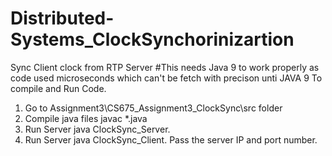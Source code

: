 # Distributed-Systems_ClockSynchorinizartion
Sync Client clock from RTP Server
#This needs Java 9 to work properly as code used microseconds which can't be fetch with precison unti JAVA 9
To compile and Run Code.
1)	Go to Assignment3\CS675_Assignment3_ClockSync\src folder
2)	Compile java files javac *.java
3)	Run Server java ClockSync_Server.
4)	Run Server java ClockSync_Client.
Pass the server IP and port number.
